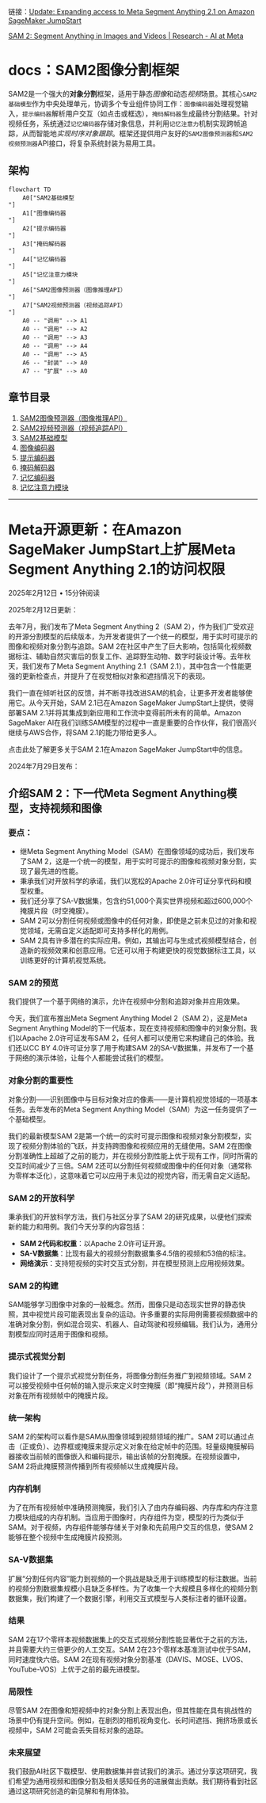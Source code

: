 链接：[Update: Expanding access to Meta Segment Anything 2.1 on Amazon SageMaker JumpStart](https://ai.meta.com/blog/segment-anything-2/)

[SAM 2: Segment Anything in Images and Videos | Research - AI at Meta](https://ai.meta.com/research/publications/sam-2-segment-anything-in-images-and-videos/)

# docs：SAM2图像分割框架

SAM2是一个强大的**对象分割**框架，适用于静态*图像*和动态*视频*场景。其核心`SAM2基础模型`作为中央处理单元，协调多个专业组件协同工作：`图像编码器`处理视觉输入，`提示编码器`解析用户交互（如点击或框选），`掩码解码器`生成最终分割结果。针对视频任务，系统通过`记忆编码器`存储对象信息，并利用`记忆注意力`机制实现跨帧追踪，从而智能地*实现时序对象跟踪*。框架还提供用户友好的`SAM2图像预测器`和`SAM2视频预测器`API接口，将复杂系统封装为易用工具。

## 架构

```mermaid
flowchart TD
    A0["SAM2基础模型
"]
    A1["图像编码器
"]
    A2["提示编码器
"]
    A3["掩码解码器
"]
    A4["记忆编码器
"]
    A5["记忆注意力模块
"]
    A6["SAM2图像预测器（图像推理API）
"]
    A7["SAM2视频预测器（视频追踪API）
"]
    A0 -- "调用" --> A1
    A0 -- "调用" --> A2
    A0 -- "调用" --> A3
    A0 -- "调用" --> A4
    A0 -- "调用" --> A5
    A6 -- "封装" --> A0
    A7 -- "扩展" --> A0
```

## 章节目录

1. [SAM2图像预测器（图像推理API）](01_sam2imagepredictor__image_inference_api__.md)
2. [SAM2视频预测器（视频追踪API）](02_sam2videopredictor__video_tracking_api__.md)
3. [SAM2基础模型](03_sam2base_model_.md)
4. [图像编码器](04_image_encoder_.md)
5. [提示编码器](05_prompt_encoder_.md)
6. [掩码解码器](06_mask_decoder_.md)
7. [记忆编码器](07_memory_encoder_.md)
8. [记忆注意力模块](08_memory_attention_.md)

---

# Meta开源更新：在Amazon SageMaker JumpStart上扩展Meta Segment Anything 2.1的访问权限  
2025年2月12日 • 15分钟阅读  

2025年2月12日更新：  

去年7月，我们发布了Meta Segment Anything 2（SAM 2），作为我们广受欢迎的开源分割模型的后续版本，为开发者提供了一个统一的模型，用于实时可提示的图像和视频对象分割与追踪。SAM 2在社区中产生了巨大影响，包括简化视频数据标注、辅助自然灾害后的恢复工作、追踪野生动物、数字时装设计等。去年秋天，我们发布了Meta Segment Anything 2.1（SAM 2.1），其中包含一个性能更强的更新检查点，并提升了在视觉相似对象和遮挡情况下的表现。  

我们一直在倾听社区的反馈，并不断寻找改进SAM的机会，让更多开发者能够使用它。从今天开始，SAM 2.1已在Amazon SageMaker JumpStart上提供，使得部署SAM 2.1并将其集成到新应用和工作流中变得前所未有的简单。Amazon SageMaker AI在我们训练SAM模型的过程中一直是重要的合作伙伴，我们很高兴继续与AWS合作，将SAM 2.1的能力带给更多人。  

点击此处了解更多关于SAM 2.1在Amazon SageMaker JumpStart中的信息。  

2024年7月29日发布：  

## 介绍SAM 2：下一代Meta Segment Anything模型，支持视频和图像  

### 要点：  
- 继Meta Segment Anything Model（SAM）在图像领域的成功后，我们发布了SAM 2，这是一个统一的模型，用于实时可提示的图像和视频对象分割，实现了最先进的性能。  
- 秉承我们对开放科学的承诺，我们以宽松的Apache 2.0许可证分享代码和模型权重。  
- 我们还分享了SA-V数据集，包含约51,000个真实世界视频和超过600,000个掩膜片段（时空掩膜）。  
- SAM 2可以分割任何视频或图像中的任何对象，即使是之前未见过的对象和视觉领域，无需自定义适配即可支持多样化的用例。  
- SAM 2具有许多潜在的实际应用。例如，其输出可与生成式视频模型结合，创造新的视频效果和创意应用。它还可以用于构建更快的视觉数据标注工具，以训练更好的计算机视觉系统。  

### SAM 2的预览  
我们提供了一个基于网络的演示，允许在视频中分割和追踪对象并应用效果。  

今天，我们宣布推出Meta Segment Anything Model 2（SAM 2），这是Meta Segment Anything Model的下一代版本，现在支持视频和图像中的对象分割。我们以Apache 2.0许可证发布SAM 2，任何人都可以使用它来构建自己的体验。我们还以CC BY 4.0许可证分享了用于构建SAM 2的SA-V数据集，并发布了一个基于网络的演示体验，让每个人都能尝试我们的模型。  

### 对象分割的重要性  
对象分割——识别图像中与目标对象对应的像素——是计算机视觉领域的一项基本任务。去年发布的Meta Segment Anything Model（SAM）为这一任务提供了一个基础模型。  

我们的最新模型SAM 2是第一个统一的实时可提示图像和视频对象分割模型，实现了视频分割体验的飞跃，并支持跨图像和视频应用的无缝使用。SAM 2在图像分割准确性上超越了之前的能力，并在视频分割性能上优于现有工作，同时所需的交互时间减少了三倍。SAM 2还可以分割任何视频或图像中的任何对象（通常称为零样本泛化），这意味着它可以应用于未见过的视觉内容，而无需自定义适配。  

### SAM 2的开放科学  
秉承我们的开放科学方法，我们与社区分享了SAM 2的研究成果，以便他们探索新的能力和用例。我们今天分享的内容包括：  
- **SAM 2代码和权重**：以Apache 2.0许可证开源。  
- **SA-V数据集**：比现有最大的视频分割数据集多4.5倍的视频和53倍的标注。  
- **网络演示**：支持短视频的实时交互式分割，并在模型预测上应用视频效果。  

### SAM 2的构建  
SAM能够学习图像中对象的一般概念。然而，图像只是动态现实世界的静态快照，其中视觉片段可能表现出复杂的运动。许多重要的实际用例需要视频数据中的准确对象分割，例如混合现实、机器人、自动驾驶和视频编辑。我们认为，通用分割模型应同时适用于图像和视频。  

### 提示式视觉分割  
我们设计了一个提示式视觉分割任务，将图像分割任务推广到视频领域。SAM 2可以接受视频中任何帧的输入提示来定义时空掩膜（即“掩膜片段”），并预测目标对象在所有视频帧中的掩膜片段。  

### 统一架构  
SAM 2的架构可以看作是SAM从图像领域到视频领域的推广。SAM 2可以通过点击（正或负）、边界框或掩膜来提示定义对象在给定帧中的范围。轻量级掩膜解码器接收当前帧的图像嵌入和编码提示，输出该帧的分割掩膜。在视频设置中，SAM 2将此掩膜预测传播到所有视频帧以生成掩膜片段。  

### 内存机制  
为了在所有视频帧中准确预测掩膜，我们引入了由内存编码器、内存库和内存注意力模块组成的内存机制。当应用于图像时，内存组件为空，模型的行为类似于SAM。对于视频，内存组件能够存储关于对象和先前用户交互的信息，使SAM 2能够在整个视频中生成掩膜片段预测。  

### SA-V数据集  
扩展“分割任何内容”能力到视频的一个挑战是缺乏用于训练模型的标注数据。当前的视频分割数据集规模小且缺乏多样性。为了收集一个大规模且多样化的视频分割数据集，我们构建了一个数据引擎，利用交互式模型与人类标注者的循环设置。  

### 结果  
SAM 2在17个零样本视频数据集上的交互式视频分割性能显著优于之前的方法，并且需要大约三倍更少的人工交互。SAM 2在23个零样本基准测试中优于SAM，同时速度快六倍。SAM 2在现有视频对象分割基准（DAVIS、MOSE、LVOS、YouTube-VOS）上优于之前的最先进模型。  

### 局限性  
尽管SAM 2在图像和短视频中的对象分割上表现出色，但其性能在具有挑战性的场景中仍有提升空间。例如，在剧烈的相机视角变化、长时间遮挡、拥挤场景或长视频中，SAM 2可能会丢失目标对象的追踪。  

### 未来展望  
我们鼓励AI社区下载模型、使用数据集并尝试我们的演示。通过分享这项研究，我们希望为通用视频和图像分割及相关感知任务的进展做出贡献。我们期待看到社区通过这项研究创造的新见解和有用体验。  
